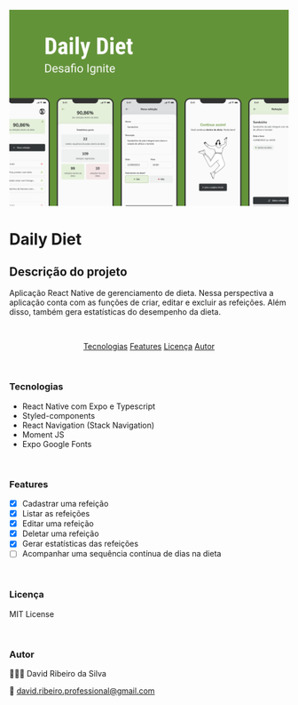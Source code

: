 <p align="center">
    <img src="./.github/assets/capa.png"/>
</p>

# Daily Diet

## Descrição do projeto

<p>Aplicação React Native de gerenciamento de dieta. Nessa perspectiva a aplicação conta com as funções de criar, editar e excluir as refeições. Além disso, também gera estatísticas do desempenho da dieta.</p>

<br>

<p align="center">
    <a href="">Tecnologias</a>
    <a href="">Features</a>
    <a href="">Licença</a>
    <a href="">Autor</a>
</p>

<br>

### Tecnologias

- React Native com Expo e Typescript
- Styled-components
- React Navigation (Stack Navigation)
- Moment JS
- Expo Google Fonts

<br>

### Features

- [x] Cadastrar uma refeição
- [x] Listar as refeições
- [x] Editar uma refeição
- [x] Deletar uma refeição
- [x] Gerar estatísticas das refeições
- [ ] Acompanhar uma sequência contínua de dias na dieta

<br>

### Licença

MIT License

<br>

### Autor

👨🏻‍💻 David Ribeiro da Silva

📩 david.ribeiro.professional@gmail.com
